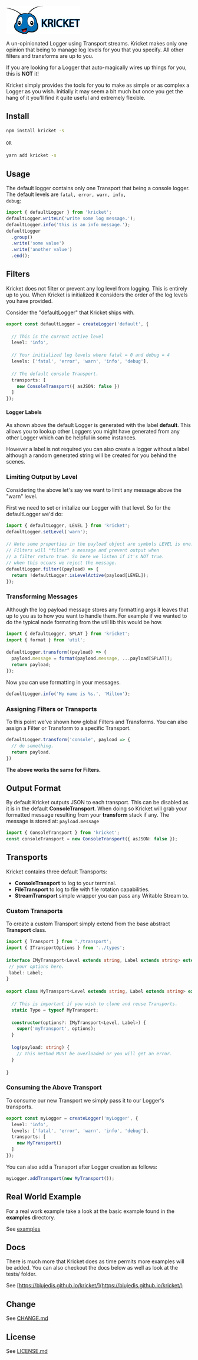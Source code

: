  <p align="left">
  <a href="http://github.com/blujedis/kricket"><img src="https://raw.githubusercontent.com/blujedis/kricket/master/fixtures/logo.jpg" width="200" /></a>
</p>

A un-opinionated Logger using Transport streams. Kricket makes only one opinion that being to manage log levels for you that you specify. All other filters and transforms are up to you.

If you are looking for a Logger that auto-magically wires up things for you, this is **NOT** it!

Kricket simply provides the tools for you to make as simple or as complex a Logger as you wish. Initially it may seem a bit much but once you get the hang of it you'll find it quite useful and extremely flexible. 

## Install

```sh
npm install kricket -s

OR

yarn add kricket -s
```

## Usage

The default logger contains only one Transport that being a console logger. The default levels are <code>fatal, error, warn, info, debug</code>;

```ts
import { defaultLogger } from 'kricket';
defaultLogger.writeLn('write some log message.');
defaultLogger.info('this is an info message.');
defaultLogger
  .group()
  .write('some value')
  .write('another value')
  .end();
```

## Filters

Kricket does not filter or prevent any log level from logging. This is entirely up to you. When Kricket is initialized it considers the order of the log levels you have provided.

Consider the "defaultLogger" that Kricket ships with.

```ts
export const defaultLogger = createLogger('default', {

  // This is the current active level
  level: 'info',

  // Your initialized log levels where fatal = 0 and debug = 4
  levels: ['fatal', 'error', 'warn', 'info', 'debug'],

  // The default console Transport.
  transports: [
    new ConsoleTransport({ asJSON: false })
  ]
});
```

#### Logger Labels

As shown above the default Logger is generated with the label **default**. This allows you to lookup other Loggers you might have generated from any other Logger which can be helpful in some instances.

However a label is not required you can also create a logger without a label although a random generated string will be created for you behind the scenes.

### Limiting Output by Level

Considering the above let's say we want to limit any message above the "warn" level.

First we need to set or initalize our Logger with that level. So for the defaultLogger we'd do:

```ts
import { defaultLogger, LEVEL } from 'kricket';
defaultLogger.setLevel('warn');

// Note some properties in the payload object are symbols LEVEL is one.
// Filters will "filter" a message and prevent output when
// a filter return true. So here we listen if it's NOT true.
// when this occurs we reject the message.
defaultLogger.filter((payload) => {
  return !defaultLogger.isLevelActive(payload[LEVEL]);
});
```

### Transforming Messages

Although the log payload message stores any formatting args it leaves that up to you as to how you want to handle them. For example if we wanted to do the typical node formating from the util lib this would be how.


```ts
import { defaultLogger, SPLAT } from 'kricket';
import { format } from 'util';

defaultLogger.transform((payload) => {
  payload.message = format(payload.message, ...payload[SPLAT]);
  return payload;
});
```

Now you can use formatting in your messages.

```ts
defaultLogger.info('My name is %s.', 'Milton');
```

### Assigning Filters or Transports

To this point we've shown how global Filters and Transforms. You can also assign a Filter or Transform to a specific Transport.

```ts
defaultLogger.transform('console', payload => {
  // do something.
  return payload.
})
```

**The above works the same for Filters.**

## Output Format

By default Kricket outputs JSON to each transport. This can be disabled as it is in the default **ConsoleTransport**. When doing so Kricket will grab your formatted message resulting from your **transform** stack if any. The message is stored at: <code>payload.message</code>

```ts
import { ConsoleTransport } from 'kricket';
const consoleTransport = new ConsoleTransport({ asJSON: false });
```

## Transports

Kricket contains three default Transports:

- **ConsoleTransport** to log to your terminal.
- **FileTransport** to log to file with file rotation capabilities.
- **StreamTransport** simple wrapper you can pass any Writable Stream to.

### Custom Transports 

To create a custom Transport simply extend from the base abstract **Transport** class.

```ts
import { Transport } from './transport';
import { ITransportOptions } from '../types';

interface IMyTransport<Level extends string, Label extends string> extends ITransportOptions<Level> {
 // your options here.
 label: Label;
}

export class MyTransport<Level extends string, Label extends string> extends Transport<IMyTransport<Level>> {

  // This is important if you wish to clone and reuse Transports.
  static Type = typeof MyTransport; 
  
  constructor(options?: IMyTransport<Level, Label>) {
    super('myTransport', options);
  }
  
  log(payload: string) {
    // This method MUST be overloaded or you will get an error.
  }

}
```

### Consuming the Above Transport

To consume our new Transport we simply pass it to our Logger's transports.

```ts
export const myLogger = createLogger('myLogger', {
  level: 'info',
  levels: ['fatal', 'error', 'warn', 'info', 'debug'],
  transports: [
    new MyTransport()
  ]
});
```

You can also add a Transport after Logger creation as follows:

```ts
myLogger.addTransport(new MyTransport());
```

## Real World Example

For a real work example take a look at the basic example found in the **examples** directory.

See [examples](examples/basic.ts)


## Docs

There is much more that Kricket does as time permits more examples will be added. You can also checkout the docs below as well as look at the tests/ folder.

See [https://blujedis.github.io/kricket/](https://blujedis.github.io/kricket/)

## Change

See [CHANGE.md](CHANGE.md)

## License

See [LICENSE.md](LICENSE)

